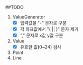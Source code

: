 ##TODO

1. ValueGenerator
    * [x] 입력값을 "-" 문자로 구분
    * [x] 각 좌표값에서 "( || )" 문자 제거
    * [x] "," 문자로 x값 y값 구분
  
2. Value
    * [x] 유효한 값(0~24) 검사

3. Point
4. Line